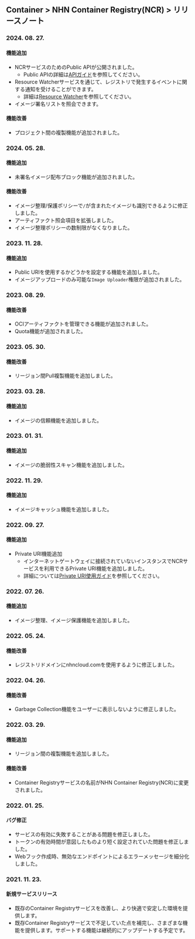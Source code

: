 ## Container > NHN Container Registry(NCR)  > リリースノート

### 2024. 08. 27.

#### 機能追加

* NCRサービスのためのPublic APIが公開されました。
  * Public APIの詳細は[APIガイド](/Container/NCR/ja/public-api/)を参照してください。
* Resource Watcherサービスを通じて、レジストリで発生するイベントに関する通知を受けることができます。
  * 詳細は[Resource Watcher](/Governance%20&%20Audit/Resource%20Watcher/ja/overview)を参照してください。
* イメージ署名リストを照会できます。

#### 機能改善

* プロジェクト間の複製機能が追加されました。

### 2024. 05. 28.

#### 機能追加
* 未署名イメージ配布ブロック機能が追加されました。

#### 機能改善
* イメージ整理/保護ポリシーで`/`が含まれたイメージも識別できるように修正しました。
* アーティファクト照会項目を拡張しました。
* イメージ整理ポリシーの数制限がなくなりました。

### 2023. 11. 28.

#### 機能追加
* Public URIを使用するかどうかを設定する機能を追加しました。
* イメージアップロードのみ可能な`Image Uploader`権限が追加されました。

### 2023. 08. 29.

#### 機能改善

* OCIアーティファクトを管理できる機能が追加されました。
* Quota機能が追加されました。

### 2023. 05. 30.

#### 機能改善

* リージョン間Pull複製機能を追加しました。

### 2023. 03. 28.

#### 機能追加

* イメージの信頼機能を追加しました。

### 2023. 01. 31.

#### 機能追加

* イメージの脆弱性スキャン機能を追加しました。

### 2022. 11. 29.

#### 機能追加

* イメージキャッシュ機能を追加しました。

### 2022. 09. 27.

#### 機能追加

* Private URI機能追加
  * インターネットゲートウェイに接続されていないインスタンスでNCRサービスを利用できるPrivate URI機能を追加しました。
  * 詳細については[Private URI使用ガイド](./user-guide/#private-uri)を参照してください。

### 2022. 07. 26.

#### 機能追加

* イメージ整理、イメージ保護機能を追加しました。

### 2022. 05. 24.

#### 機能改善

* レジストリドメインにnhncloud.comを使用するように修正しました。

### 2022. 04. 26.

#### 機能改善

* Garbage Collection機能をユーザーに表示しないように修正しました。

### 2022. 03. 29.

#### 機能追加

* リージョン間の複製機能を追加しました。

#### 機能改善

* Container Registryサービスの名前がNHN Container Registry(NCR)に変更されました。

### 2022. 01. 25.
#### バグ修正
* サービスの有効に失敗することがある問題を修正しました。
* トークンの有効時間が意図したものより短く設定されていた問題を修正しました。
* Webフック作成時、無効なエンドポイントによるエラーメッセージを細分化しました。

### 2021. 11. 23.
#### 新規サービスリリース
* 既存のContainer Registryサービスを改善し、より快適で安定した環境を提供します。
* 既存Container Registryサービスで不足していた点を補完し、さまざまな機能を提供します。サポートする機能は継続的にアップデートする予定です。
